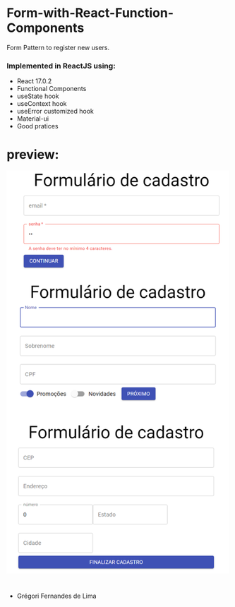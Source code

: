 # Form-with-React-Function-Components
 Form Pattern to register new users.

### Implemented in ReactJS using:

- React 17.0.2
- Functional Components
- useState hook
- useContext hook
- useError customized hook
- Material-ui
- Good pratices


# preview:
![](https://github.com/gregoriLima/React-Function-Components/blob/main/preview.png)
#

  - Grégori Fernandes de Lima
